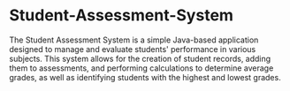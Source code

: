 # Student-Assessment-System
The Student Assessment System is a simple Java-based application designed to manage and evaluate students' performance in various subjects. This system allows for the creation of student records, adding them to assessments, and performing calculations to determine average grades, as well as identifying students with the highest and lowest grades.
